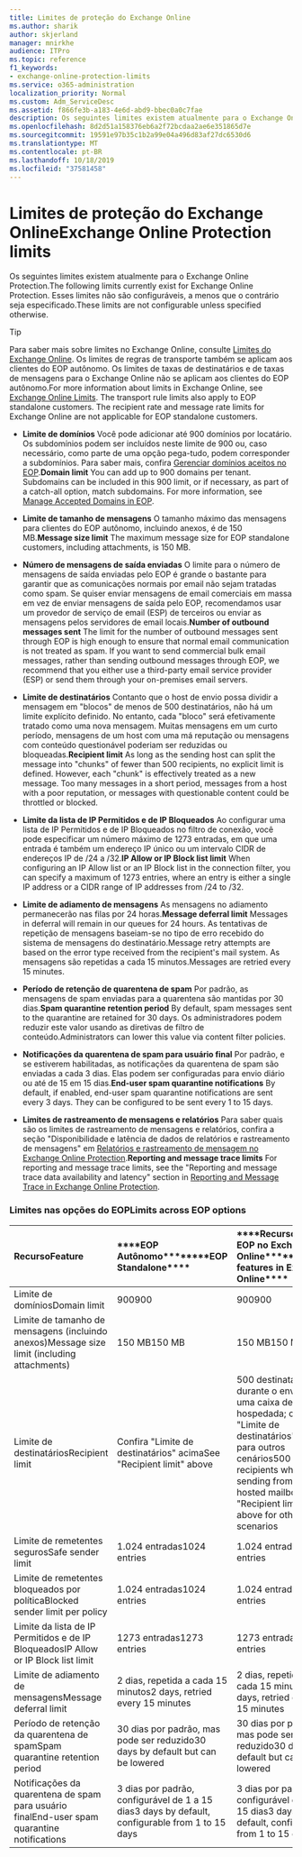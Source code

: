 ```yaml
---
title: Limites de proteção do Exchange Online
ms.author: sharik
author: skjerland
manager: mnirkhe
audience: ITPro
ms.topic: reference
f1_keywords:
- exchange-online-protection-limits
ms.service: o365-administration
localization_priority: Normal
ms.custom: Adm_ServiceDesc
ms.assetid: f866fe3b-a183-4e6d-abd9-bbec0a0c7fae
description: Os seguintes limites existem atualmente para o Exchange Online Protection. Esses limites não são configuráveis, a menos que o contrário seja especificado.
ms.openlocfilehash: 8d2d51a158376eb6a2f72bcdaa2ae6e351865d7e
ms.sourcegitcommit: 19591e97b35c1b2a99e04a496d83af27dc6530d6
ms.translationtype: MT
ms.contentlocale: pt-BR
ms.lasthandoff: 10/18/2019
ms.locfileid: "37581458"
---
```

# <a name="exchange-online-protection-limits"></a><span data-ttu-id="90a72-104">Limites de proteção do Exchange Online</span><span class="sxs-lookup"><span data-stu-id="90a72-104">Exchange Online Protection limits</span></span>

<span data-ttu-id="90a72-105">Os seguintes limites existem atualmente para o Exchange Online Protection.</span><span class="sxs-lookup"><span data-stu-id="90a72-105">The following limits currently exist for Exchange Online Protection.</span></span> <span data-ttu-id="90a72-106">Esses limites não são configuráveis, a menos que o contrário seja especificado.</span><span class="sxs-lookup"><span data-stu-id="90a72-106">These limits are not configurable unless specified otherwise.</span></span> 
  
> [!TIP]
> <span data-ttu-id="90a72-p103">Para saber mais sobre limites no Exchange Online, consulte [Limites do Exchange Online](../exchange-online-service-description/exchange-online-limits.md). Os limites de regras de transporte também se aplicam aos clientes do EOP autônomo. Os limites de taxas de destinatários e de taxas de mensagens para o Exchange Online não se aplicam aos clientes do EOP autônomo.</span><span class="sxs-lookup"><span data-stu-id="90a72-p103">For more information about limits in Exchange Online, see [Exchange Online Limits](../exchange-online-service-description/exchange-online-limits.md). The transport rule limits also apply to EOP standalone customers. The recipient rate and message rate limits for Exchange Online are not applicable for EOP standalone customers.</span></span> 
  
- <span data-ttu-id="90a72-p104">**Limite de domínios** Você pode adicionar até 900 domínios por locatário. Os subdomínios podem ser incluídos neste limite de 900 ou, caso necessário, como parte de uma opção pega-tudo, podem corresponder a subdomínios. Para saber mais, confira [Gerenciar domínios aceitos no EOP](https://go.microsoft.com/fwlink/p/?LinkId=282239).</span><span class="sxs-lookup"><span data-stu-id="90a72-p104">**Domain limit** You can add up to 900 domains per tenant. Subdomains can be included in this 900 limit, or if necessary, as part of a catch-all option, match subdomains. For more information, see [Manage Accepted Domains in EOP](https://go.microsoft.com/fwlink/p/?LinkId=282239).</span></span>
    
- <span data-ttu-id="90a72-113">**Limite de tamanho de mensagens** O tamanho máximo das mensagens para clientes do EOP autônomo, incluindo anexos, é de 150 MB.</span><span class="sxs-lookup"><span data-stu-id="90a72-113">**Message size limit** The maximum message size for EOP standalone customers, including attachments, is 150 MB.</span></span> 
    
- <span data-ttu-id="90a72-p105">**Número de mensagens de saída enviadas** O limite para o número de mensagens de saída enviadas pelo EOP é grande o bastante para garantir que as comunicações normais por email não sejam tratadas como spam. Se quiser enviar mensagens de email comerciais em massa em vez de enviar mensagens de saída pelo EOP, recomendamos usar um provedor de serviço de email (ESP) de terceiros ou enviar as mensagens pelos servidores de email locais.</span><span class="sxs-lookup"><span data-stu-id="90a72-p105">**Number of outbound messages sent** The limit for the number of outbound messages sent through EOP is high enough to ensure that normal email communication is not treated as spam. If you want to send commercial bulk email messages, rather than sending outbound messages through EOP, we recommend that you either use a third-party email service provider (ESP) or send them through your on-premises email servers.</span></span> 
    
- <span data-ttu-id="90a72-p106">**Limite de destinatários** Contanto que o host de envio possa dividir a mensagem em "blocos" de menos de 500 destinatários, não há um limite explícito definido. No entanto, cada "bloco" será efetivamente tratado como uma nova mensagem. Muitas mensagens em um curto período, mensagens de um host com uma má reputação ou mensagens com conteúdo questionável poderiam ser reduzidas ou bloqueadas.</span><span class="sxs-lookup"><span data-stu-id="90a72-p106">**Recipient limit** As long as the sending host can split the message into "chunks" of fewer than 500 recipients, no explicit limit is defined. However, each "chunk" is effectively treated as a new message. Too many messages in a short period, messages from a host with a poor reputation, or messages with questionable content could be throttled or blocked.</span></span> 
    
- <span data-ttu-id="90a72-119">**Limite da lista de IP Permitidos e de IP Bloqueados** Ao configurar uma lista de IP Permitidos e de IP Bloqueados no filtro de conexão, você pode especificar um número máximo de 1273 entradas, em que uma entrada é também um endereço IP único ou um intervalo CIDR de endereços IP de /24 a /32.</span><span class="sxs-lookup"><span data-stu-id="90a72-119">**IP Allow or IP Block list limit** When configuring an IP Allow list or an IP Block list in the connection filter, you can specify a maximum of 1273 entries, where an entry is either a single IP address or a CIDR range of IP addresses from /24 to /32.</span></span> 
    
- <span data-ttu-id="90a72-120">**Limite de adiamento de mensagens** As mensagens no adiamento permanecerão nas filas por 24 horas.</span><span class="sxs-lookup"><span data-stu-id="90a72-120">**Message deferral limit** Messages in deferral will remain in our queues for 24 hours.</span></span> <span data-ttu-id="90a72-121">As tentativas de repetição de mensagens baseiam-se no tipo de erro recebido do sistema de mensagens do destinatário.</span><span class="sxs-lookup"><span data-stu-id="90a72-121">Message retry attempts are based on the error type received from the recipient's mail system.</span></span> <span data-ttu-id="90a72-122">As mensagens são repetidas a cada 15 minutos.</span><span class="sxs-lookup"><span data-stu-id="90a72-122">Messages are retried every 15 minutes.</span></span> 
    
- <span data-ttu-id="90a72-123">**Período de retenção de quarentena de spam** Por padrão, as mensagens de spam enviadas para a quarentena são mantidas por 30 dias.</span><span class="sxs-lookup"><span data-stu-id="90a72-123">**Spam quarantine retention period** By default, spam messages sent to the quarantine are retained for 30 days.</span></span> <span data-ttu-id="90a72-124">Os administradores podem reduzir este valor usando as diretivas de filtro de conteúdo.</span><span class="sxs-lookup"><span data-stu-id="90a72-124">Administrators can lower this value via content filter policies.</span></span> 
    
- <span data-ttu-id="90a72-p109">**Notificações da quarentena de spam para usuário final** Por padrão, e se estiverem habilitadas, as notificações da quarentena de spam são enviadas a cada 3 dias. Elas podem ser configuradas para envio diário ou até de 15 em 15 dias.</span><span class="sxs-lookup"><span data-stu-id="90a72-p109">**End-user spam quarantine notifications** By default, if enabled, end-user spam quarantine notifications are sent every 3 days. They can be configured to be sent every 1 to 15 days.</span></span> 
    
- <span data-ttu-id="90a72-127">**Limites de rastreamento de mensagens e relatórios** Para saber quais são os limites de rastreamento de mensagens e relatórios, confira a seção "Disponibilidade e latência de dados de relatórios e rastreamento de mensagens" em [Relatórios e rastreamento de mensagem no Exchange Online Protection](https://go.microsoft.com/fwlink/?LinkId=394248).</span><span class="sxs-lookup"><span data-stu-id="90a72-127">**Reporting and message trace limits** For reporting and message trace limits, see the "Reporting and message trace data availability and latency" section in [Reporting and Message Trace in Exchange Online Protection](https://go.microsoft.com/fwlink/?LinkId=394248).</span></span>
    
### <a name="limits-across-eop-options"></a><span data-ttu-id="90a72-128">Limites nas opções do EOP</span><span class="sxs-lookup"><span data-stu-id="90a72-128">Limits across EOP options</span></span>

|<span data-ttu-id="90a72-129">**Recurso**</span><span class="sxs-lookup"><span data-stu-id="90a72-129">**Feature**</span></span>|<span data-ttu-id="90a72-130">\*\*\*\*EOP Autônomo\*\*\*\*</span><span class="sxs-lookup"><span data-stu-id="90a72-130">\*\*\*\*EOP Standalone\*\*\*\*</span></span>|<span data-ttu-id="90a72-131">\*\*\*\*Recursos do EOP no Exchange Online\*\*\*\*</span><span class="sxs-lookup"><span data-stu-id="90a72-131">\*\*\*\*EOP features in Exchange Online\*\*\*\*</span></span>|<span data-ttu-id="90a72-132">\*\*\*\*Exchange Enterprise CAL com Serviços\*\*\*\*</span><span class="sxs-lookup"><span data-stu-id="90a72-132">\*\*\*\*Exchange Enterprise CAL with Services\*\*\*\*</span></span>|
|:-----|:-----|:-----|:-----|
|<span data-ttu-id="90a72-133">Limite de domínios</span><span class="sxs-lookup"><span data-stu-id="90a72-133">Domain limit</span></span>  <br/> |<span data-ttu-id="90a72-134">900</span><span class="sxs-lookup"><span data-stu-id="90a72-134">900</span></span>  <br/> |<span data-ttu-id="90a72-135">900</span><span class="sxs-lookup"><span data-stu-id="90a72-135">900</span></span>  <br/> |<span data-ttu-id="90a72-136">900</span><span class="sxs-lookup"><span data-stu-id="90a72-136">900</span></span>  <br/> |
|<span data-ttu-id="90a72-137">Limite de tamanho de mensagens (incluindo anexos)</span><span class="sxs-lookup"><span data-stu-id="90a72-137">Message size limit (including attachments)</span></span>  <br/> |<span data-ttu-id="90a72-138">150 MB</span><span class="sxs-lookup"><span data-stu-id="90a72-138">150 MB</span></span>  <br/> |<span data-ttu-id="90a72-139">150 MB</span><span class="sxs-lookup"><span data-stu-id="90a72-139">150 MB</span></span>  <br/> |<span data-ttu-id="90a72-140">150 MB</span><span class="sxs-lookup"><span data-stu-id="90a72-140">150 MB</span></span>  <br/> |
|<span data-ttu-id="90a72-141">Limite de destinatários</span><span class="sxs-lookup"><span data-stu-id="90a72-141">Recipient limit</span></span>  <br/> |<span data-ttu-id="90a72-142">Confira "Limite de destinatários" acima</span><span class="sxs-lookup"><span data-stu-id="90a72-142">See "Recipient limit" above</span></span>  <br/> |<span data-ttu-id="90a72-143">500 destinatários durante o envio de uma caixa de correio hospedada; consulte "Limite de destinatários" acima para outros cenários</span><span class="sxs-lookup"><span data-stu-id="90a72-143">500 recipients when sending from a hosted mailbox; see "Recipient limit" above for other scenarios</span></span>  <br/> |<span data-ttu-id="90a72-144">Confira "Limite de destinatários" acima</span><span class="sxs-lookup"><span data-stu-id="90a72-144">See "Recipient limit" above</span></span>  <br/> |
|<span data-ttu-id="90a72-145">Limite de remetentes seguros</span><span class="sxs-lookup"><span data-stu-id="90a72-145">Safe sender limit</span></span>  <br/> |<span data-ttu-id="90a72-146">1.024 entradas</span><span class="sxs-lookup"><span data-stu-id="90a72-146">1024 entries</span></span>  <br/> |<span data-ttu-id="90a72-147">1.024 entradas</span><span class="sxs-lookup"><span data-stu-id="90a72-147">1024 entries</span></span>  <br/> ||
|<span data-ttu-id="90a72-148">Limite de remetentes bloqueados por política</span><span class="sxs-lookup"><span data-stu-id="90a72-148">Blocked sender limit per policy</span></span>  <br/> |<span data-ttu-id="90a72-149">1.024 entradas</span><span class="sxs-lookup"><span data-stu-id="90a72-149">1024 entries</span></span>  <br/> |<span data-ttu-id="90a72-150">1.024 entradas</span><span class="sxs-lookup"><span data-stu-id="90a72-150">1024 entries</span></span>  <br/> ||
|<span data-ttu-id="90a72-151">Limite da lista de IP Permitidos e de IP Bloqueados</span><span class="sxs-lookup"><span data-stu-id="90a72-151">IP Allow or IP Block list limit</span></span>  <br/> |<span data-ttu-id="90a72-152">1273 entradas</span><span class="sxs-lookup"><span data-stu-id="90a72-152">1273 entries</span></span>  <br/> |<span data-ttu-id="90a72-153">1273 entradas</span><span class="sxs-lookup"><span data-stu-id="90a72-153">1273 entries</span></span>  <br/> |<span data-ttu-id="90a72-154">1273 entradas</span><span class="sxs-lookup"><span data-stu-id="90a72-154">1273 entries</span></span>  <br/> |
|<span data-ttu-id="90a72-155">Limite de adiamento de mensagens</span><span class="sxs-lookup"><span data-stu-id="90a72-155">Message deferral limit</span></span>  <br/> |<span data-ttu-id="90a72-156">2 dias, repetida a cada 15 minutos</span><span class="sxs-lookup"><span data-stu-id="90a72-156">2 days, retried every 15 minutes</span></span>  <br/> |<span data-ttu-id="90a72-157">2 dias, repetida a cada 15 minutos</span><span class="sxs-lookup"><span data-stu-id="90a72-157">2 days, retried every 15 minutes</span></span>  <br/> |<span data-ttu-id="90a72-158">2 dias, repetida a cada 15 minutos</span><span class="sxs-lookup"><span data-stu-id="90a72-158">2 days, retried every 15 minutes</span></span>  <br/> |
|<span data-ttu-id="90a72-159">Período de retenção da quarentena de spam</span><span class="sxs-lookup"><span data-stu-id="90a72-159">Spam quarantine retention period</span></span>  <br/> |<span data-ttu-id="90a72-160">30 dias por padrão, mas pode ser reduzido</span><span class="sxs-lookup"><span data-stu-id="90a72-160">30 days by default but can be lowered</span></span>  <br/> |<span data-ttu-id="90a72-161">30 dias por padrão, mas pode ser reduzido</span><span class="sxs-lookup"><span data-stu-id="90a72-161">30 days by default but can be lowered</span></span>  <br/> |<span data-ttu-id="90a72-162">30 dias por padrão, mas pode ser reduzido</span><span class="sxs-lookup"><span data-stu-id="90a72-162">30 days by default but can be lowered</span></span>  <br/> |
|<span data-ttu-id="90a72-163">Notificações da quarentena de spam para usuário final</span><span class="sxs-lookup"><span data-stu-id="90a72-163">End-user spam quarantine notifications</span></span>  <br/> |<span data-ttu-id="90a72-164">3 dias por padrão, configurável de 1 a 15 dias</span><span class="sxs-lookup"><span data-stu-id="90a72-164">3 days by default, configurable from 1 to 15 days</span></span>  <br/> |<span data-ttu-id="90a72-165">3 dias por padrão, configurável de 1 a 15 dias</span><span class="sxs-lookup"><span data-stu-id="90a72-165">3 days by default, configurable from 1 to 15 days</span></span>  <br/> |<span data-ttu-id="90a72-166">3 dias por padrão, configurável de 1 a 15 dias</span><span class="sxs-lookup"><span data-stu-id="90a72-166">3 days by default, configurable from 1 to 15 days</span></span>  <br/> |
   

